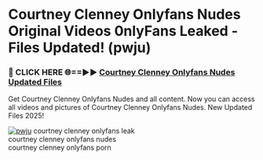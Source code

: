 # Courtney Clenney Onlyfans Nudes Original Videos 0nlyFans Leaked - Files Updated! (pwju)

<h3>🔴 CLICK HERE 🌐==►► <a href="https://tinyurl.com/2jnfzry5" rel="nofollow">Courtney Clenney Onlyfans Nudes Updated Files</a></h3>

Get Courtney Clenney Onlyfans Nudes and all content. Now you can access all videos and pictures of Courtney Clenney Onlyfans Nudes. New Updated Files 2025!

[![pwju](https://i.imgur.com/GyGTBgg.gif)](https://tinyurl.com/2jnfzry5)
courtney clenney onlyfans leak<br>
courtney clenney onlyfans nudes<br>
courtney clenney onlyfans porn